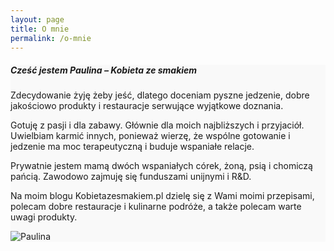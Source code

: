 ```yaml
---
layout: page
title: O mnie
permalink: /o-mnie
---
```


<div class="row justify-content-between" style="background-color: #f9f9f9;
    background-image: url({{site.baseurl}}/assets/images/strawberries-2563395_1920-1500x1000.jpg);
    background-repeat: no-repeat;
    background-position: 50% 0%;
    background-attachment: fixed;">
<div class="col-md-8 pr-5" >

<h5>Cześć jestem Paulina – Kobieta ze smakiem</h5>

<p>Zdecydowanie żyję żeby jeść, dlatego doceniam pyszne jedzenie, dobre jakościowo produkty i  restauracje serwujące wyjątkowe doznania.</p>

<p>Gotuję z pasji i dla zabawy. Głównie dla moich najbliższych i przyjaciół. Uwielbiam karmić innych, ponieważ wierzę, że wspólne gotowanie i jedzenie ma moc terapeutyczną i buduje wspaniałe relacje.</p>

<p>Prywatnie jestem mamą dwóch wspaniałych córek, żoną, psią i chomiczą pańcią. Zawodowo zajmuję się funduszami unijnymi i R&D.</p>

<p>Na moim blogu Kobietazesmakiem.pl dzielę się z Wami moimi przepisami, polecam dobre restauracje i kulinarne podróże, a także polecam warte uwagi produkty.</p>
</div>

<div class="col-md-4">

<div class="sticky-top sticky-top-80">
<img class="shadow-lg" src="{{site.baseurl}}/assets/images/paulina.jpg" alt="Paulina" />
</div>
</div>
</div>
